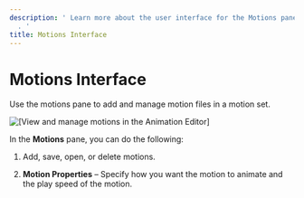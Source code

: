```yaml
---
description: ' Learn more about the user interface for the Motions pane in the &animation-editor;
  . '
title: Motions Interface
---
```

# Motions Interface<a name="animation-editor-motions-user-interface"></a>

Use the motions pane to add and manage motion files in a motion set\.

![\[View and manage motions in the Animation Editor\]](/images/userguide/actor-animation/animation-editor-motions-user-interface.png)

In the **Motions** pane, you can do the following:

1. Add, save, open, or delete motions\.

1. **Motion Properties** – Specify how you want the motion to animate and the play speed of the motion\.